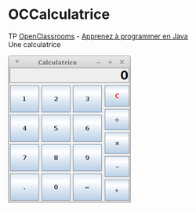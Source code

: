 # OCCalculatrice

TP [OpenClassrooms](https://openclassrooms.com) - [Apprenez à programmer en Java](https://openclassrooms.com/courses/apprenez-a-programmer-en-java/tp-une-calculatrice)  
Une calculatrice

![Capture d'écran de la calculatrice](OCCalculatrice.png)